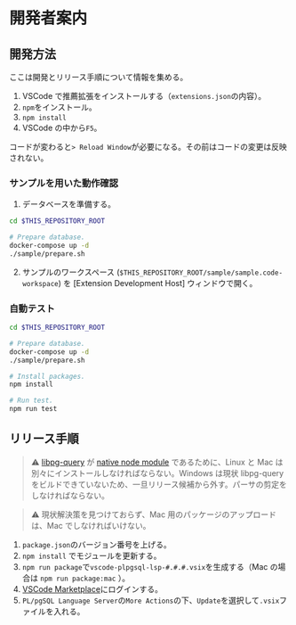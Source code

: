# 開発者案内

## 開発方法

ここは開発とリリース手順について情報を集める。

1. VSCode で推薦拡張をインストールする（`extensions.json`の内容）。
1. `npm`をインストール。
1. `npm install`
1. VSCode の中から`F5`。

コードが変わると`> Reload Window`が必要になる。その前はコードの変更は反映されない。

### サンプルを用いた動作確認

1. データベースを準備する。

```sh
cd $THIS_REPOSITORY_ROOT

# Prepare database.
docker-compose up -d
./sample/prepare.sh
```

2. サンプルのワークスペース (`$THIS_REPOSITORY_ROOT/sample/sample.code-workspace`) を [Extension Development Host] ウィンドウで開く。

### 自動テスト

```sh
cd $THIS_REPOSITORY_ROOT

# Prepare database.
docker-compose up -d
./sample/prepare.sh

# Install packages.
npm install

# Run test.
npm run test
```

## リリース手順

> :warning: [libpg-query](https://github.com/pyramation/libpg-query-node) が [native node module](https://github.com/microsoft/vscode/issues/658) であるために、Linux と Mac は別々にインストールしなければならない。Windows は現状 libpg-query をビルドできていないため、一旦リリース候補から外す。パーサの剪定をしなければならない。

> :warning: 現状解決策を見つけておらず、Mac 用のパッケージのアップロードは、Mac でしなければいけない。

1. `package.json`のバージョン番号を上げる。
2. `npm install` でモジュールを更新する。
3. `npm run package`で`vscode-plpgsql-lsp-#.#.#.vsix`を生成する（Mac の場合は `npm run package:mac` ）。
4. [VSCode Marketplace](https://marketplace.visualstudio.com/manage/publishers/uniquevision)にログインする。
5. `PL/pgSQL Language Server`の`More Actions`の下、`Update`を選択して`.vsix`ファイルを入れる。
